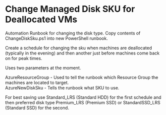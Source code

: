 <h1>Change Managed Disk SKU for Deallocated VMs</h1>

Automation Runbook for changing the disk type. Copy contents of ChangeDiskSku.ps1 into new PowerShell runbook. 

Create a schedule for changing the sku when machines are deallocated (typically in the evening) and then another just before machines come back on for peak times.

Uses two parameters at the moment. 

AzureResourceGroup - Used to tell the runbook which Resource Group the machines are located to target. </br>
AzureNewDiskSku - Tells the runbook what SKU to use. 

For best saving use Standard_LRS (Standard HDD) for the first schedule and then preferred disk type Premium_LRS (Premium SSD) or StandardSSD_LRS (Standard SSD) for the second.
